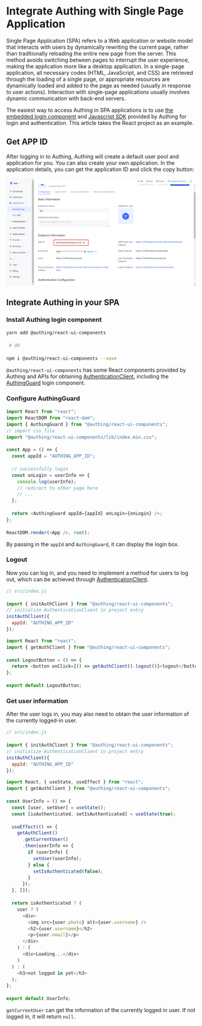 # Integrate Authing with Single Page Application

<LastUpdated/>

Single Page Application (SPA) refers to a Web application or website model that interacts with users by dynamically rewriting the current page, rather than traditionally reloading the entire new page from the server. This method avoids switching between pages to interrupt the user experience, making the application more like a desktop application. In a single-page application, all necessary codes (HTML, JavaScript, and CSS) are retrieved through the loading of a single page, or appropriate resources are dynamically loaded and added to the page as needed (usually in response to user actions). Interaction with single-page applications usually involves dynamic communication with back-end servers.

The easiest way to access Authing in SPA applications is to use [the embedded login component](/reference/guard/) and [Javascript SDK](/en/reference/sdk-for-node/) provided by Authing for login and authentication. This article takes the React project as an example.

## Get APP ID

After logging in to Authing, Authing will create a default user pool and application for you. You can also create your own application. In the application details, you can get the application ID and click the copy button:

![](./images/app-id-and-secret.png)

## Integrate Authing in your SPA

### Install Authing login component

```bash
yarn add @authing/react-ui-components

 # OR

npm i @authing/react-ui-components --save
```

`@authing/react-ui-components` has some React components provided by Authing and APIs for obtaining [AuthenticationClient](/sdk/sdk-for-node/authentication/AuthenticationClient), including the [AuthingGuard](/reference/guard/) login component.

### Configure AuthingGuard

```js
import React from "react";
import ReactDOM from "react-dom";
import { AuthingGuard } from "@authing/react-ui-components";
// import css file
import "@authing/react-ui-components/lib/index.min.css";

const App = () => {
  const appId = "AUTHING_APP_ID";

  // successfully login
  const onLogin = userInfo => {
    console.log(userInfo);
    // redirect to other page here
    // ...
  };

  return <AuthingGuard appId={appId} onLogin={onLogin} />;
};

ReactDOM.render(<App />, root);
```

By passing in the `appId` and `AuthingGuard`, it can display the login box.

### Logout

Now you can log in, and you need to implement a method for users to log out, which can be achieved through [AuthenticationClient](/sdk/sdk-for-node/authentication/AuthenticationClient).

```js
// src/index.js

import { initAuthClient } from "@authing/react-ui-components";
// initialize AuthenticationClient in project entry
initAuthClient({
  appId: "AUTHING_APP_ID"
});
```

```js
import React from "react";
import { getAuthClient } from "@authing/react-ui-components";

const LogoutButton = () => {
  return <button onClick={() => getAuthClient().logout()}>logout</button>;
};

export default LogoutButton;
```

### Get user information

After the user logs in, you may also need to obtain the user information of the currently logged-in user.

```js
// src/index.js

import { initAuthClient } from "@authing/react-ui-components";
// initialize AuthenticationClient in project entry
initAuthClient({
  appId: "AUTHING_APP_ID"
});
```

```js
import React, { useState, useEffect } from "react";
import { getAuthClient } from "@authing/react-ui-components";

const UserInfo = () => {
  const [user, setUser] = useState();
  const [isAuthenticated, setIsAuthenticated] = useState(true);

  useEffect(() => {
    getAuthClient()
      .getCurrentUser()
      .then(userInfo => {
        if (userInfo) {
          setUser(userInfo);
        } else {
          setIsAuthenticated(false);
        }
      });
  }, []);

  return isAuthenticated ? (
    user ? (
      <div>
        <img src={user.photo} alt={user.username} />
        <h2>{user.username}</h2>
        <p>{user.email}</p>
      </div>
    ) : (
      <div>Loading...</div>
    )
  ) : (
    <h3>not logged in yet</h3>
  );
};

export default UserInfo;
```

`getCurrentUser` can get the information of the currently logged in user. If not logged in, it will return `null`.
